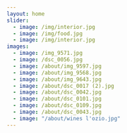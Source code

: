 ```yaml
---
layout: home
slider:
  - image: /img/interior.jpg
  - image: /img/food.jpg
  - image: /img/interior.jpg
images:
  - image: /img_9571.jpg
  - image: /dsc_0056.jpg
  - image: /about/img_9597.jpg
  - image: /about/img_9568.jpg
  - image: /about/img_9643.jpg
  - image: /about/dsc_0017 (2).jpg
  - image: /about/dsc_0042.jpg
  - image: /about/dsc_0101.jpg
  - image: /about/dsc_0109.jpg
  - image: /about/dsc_0043.jpg
  - image: "/about/wines l'ozio.jpg"
---
```

